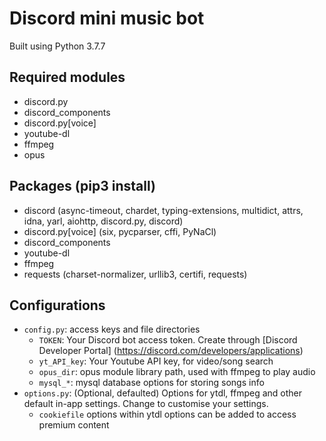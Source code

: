 # Discord mini music bot
Built using Python 3.7.7

## Required modules
- discord.py
- discord_components
- discord.py[voice] 
- youtube-dl
- ffmpeg
- opus

## Packages (pip3 install)
- discord (async-timeout, chardet, typing-extensions, multidict, attrs, idna, yarl, aiohttp, discord.py, discord)
- discord.py[voice] (six, pycparser, cffi, PyNaCl)
- discord_components
- youtube-dl
- ffmpeg
- requests (charset-normalizer, urllib3, certifi, requests)

## Configurations
- `config.py`: access keys and file directories
    - `TOKEN`: Your Discord bot access token. Create through [Discord Developer Portal] (https://discord.com/developers/applications)
    - `yt_API_key`: Your Youtube API key, for video/song search
    - `opus_dir`: opus module library path, used with ffmpeg to play audio
    - `mysql_*`: mysql database options for storing songs info
- `options.py`: (Optional, defaulted) Options for ytdl, ffmpeg and other default in-app settings. Change to customise your settings.
    - `cookiefile` options within ytdl options can be added to access premium content
